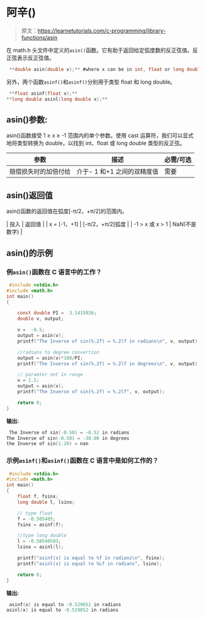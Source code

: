 # 阿辛()

> 原文：<https://learnetutorials.com/c-programming/library-functions/asin>

在 math.h 头文件中定义的`asin()`函数。它有助于返回给定弧度数的反正弦值。反正弦表示反正弦值。

```c
 **double asin(double x);** #where x can be in int, float or long double 

```

另外，两个函数`asinf()`和`asinf()`分别用于类型 float 和 long double。

```c
 **float asinf(float x);** 
**long double asinl(long double x);** 

```

## asin()参数:

asin()函数接受 1 ≥ x ≥ -1 范围内的单个参数。使用 cast 运算符，我们可以显式地将类型转换为 double，以找到 int、float 或 long double 类型的反正弦。

| 参数 | 描述 | 必需/可选 |
| --- | --- | --- |
| 赔偿损失时的加倍付给 | 介于- 1 和+1 之间的双精度值 | 需要 |

## asin()返回值

asin()函数的返回值在弧度[-π/2，+π/2]的范围内。

| 投入 | 返回值 |
| x = [-1，+1] | [-π/2，+π/2]弧度 |
| -1 > x 或 x > 1 | NaN(不是数字) |

## asin()的示例

### 例`asin()`函数在 C 语言中的工作？

```c
 #include <stdio.h>
#include <math.h>
int main()
{

    const double PI =  3.1415926;
    double v, output;

    v =  -0.5;
    output = asin(v);
    printf("The Inverse of sin(%.2f) = %.2lf in radians\n", v, output);

    //radians to degree convertion
    output = asin(v)*180/PI;
    printf("The Inverse of sin(%.2f) = %.2lf in degrees\n", v, output);

    // paramter not in range
    v = 1.2;
    output = asin(v);
    printf("The Inverse of sin(%.2f) = %.2lf", v, output);

    return 0;
} 

```

**输出:**

```c
 The Inverse of sin(-0.50) = -0.52 in radians
The Inverse of sin(-0.50) = -30.00 in degrees
the Inverse of sin(1.20) = nan 
```

### 示例`asinf()`和`asinf()`函数在 C 语言中是如何工作的？

```c
 #include <stdio.h>
#include <math.h>
int main()
{
    float f, fsinx;
    long double l, lsinx;

    // type float
    f = -0.505405;
    fsinx = asinf(f);

    //type long double
    l = -0.50540593;
    lsinx = asinl(l);

    printf("asinf(x) is equal to %f in radians\n", fsinx);
    printf("asinl(x) is equal to %Lf in radians", lsinx);

    return 0;
} 

```

**输出:**

```c
 asinf(x) is equal to -0.529851 in radians
asinl(x) is equal to -0.529852 in radians 
```